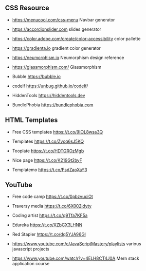 ## CSS Resource

- https://menucool.com/css-menu Navbar generator

- https://accordionslider.com slides generator

- https://color.adobe.com/create/color-accessibility color pallette

-  https://gradienta.io gradient color generator

- https://neumorphism.io Neumorphism design reference

- https://glassmorphism.com/ Glassmorphism

- Bubble
https://bubble.io

- codeIf
https://unbug.github.io/codelf/

- HiddenTools
https://hiddentools.dev

- BundlePhobia
https://bundlephobia.com


## HTML Templates

- Free CSS templates
https://t.co/9IOL8wsa3Q

- Templates
https://t.co/Zycq6sJ5KQ

- Tooplate
https://t.co/HDTGROzMgb

- Nice page
https://t.co/K219Gt2byF

- Templatemo
https://t.co/FsdZaoXaY3

## YouTube

- Free code camp 
https://t.co/0pbzvuciOt

- Traversy media
https://t.co/6X002idyty

- Coding artist
https://t.co/q9Tfa7KF5a

- Edureka 
https://t.co/XZbCX3LHNN

- Red Stapler
https://t.co/dq5YJA96Gl

- https://www.youtube.com/c/JavaScriptMastery/playlists various javascript projects

- https://www.youtube.com/watch?v=4ELH8CT4J0A Mern stack application course


